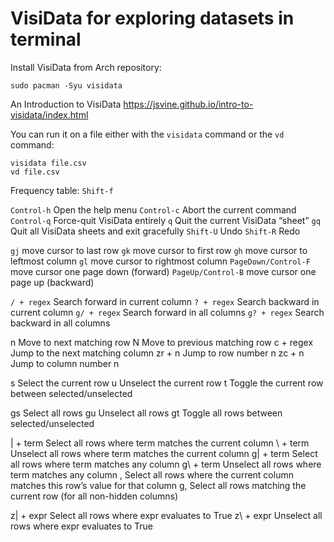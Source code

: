 # VisiData for exploring datasets in terminal

Install VisiData from Arch repository:
```
sudo pacman -Syu visidata
```

An Introduction to VisiData
<https://jsvine.github.io/intro-to-visidata/index.html>

You can run it on a file either with the `visidata` command or the `vd` command:
```
visidata file.csv
vd file.csv
```

Frequency table: `Shift-f`

`Control-h` 	Open the help menu
`Control-c` 	Abort the current command
`Control-q` 	Force-quit VisiData entirely
`q` 	Quit the current VisiData “sheet”
`gq` 	Quit all VisiData sheets and exit gracefully
`Shift-U` 	Undo
`Shift-R` 	Redo

`gj` 	move cursor to last row
`gk` 	move cursor to first row
`gh` 	move cursor to leftmost column
`gl` 	move cursor to rightmost column
`PageDown/Control-F` 	move cursor one page down (forward)
`PageUp/Control-B` 	move cursor one page up (backward)

`/ + regex` 	Search forward in current column
`? + regex` 	Search backward in current column
`g/ + regex` 	Search forward in all columns
`g? + regex` 	Search backward in all columns

n 	Move to next matching row
N 	Move to previous matching row
c + regex 	Jump to the next matching column
zr + n 	Jump to row number n
zc + n 	Jump to column number n

s 	Select the current row
u 	Unselect the current row
t 	Toggle the current row between selected/unselected

gs 	Select all rows
gu 	Unselect all rows
gt 	Toggle all rows between selected/unselected

| + term 	Select all rows where term matches the current column
\ + term 	Unselect all rows where term matches the current column
g| + term 	Select all rows where term matches any column
g\ + term 	Unselect all rows where term matches any column
, 	Select all rows where the current column matches this row’s value for that column
g, 	Select all rows matching the current row (for all non-hidden columns)

z| + expr 	Select all rows where expr evaluates to True
z\ + expr 	Unselect all rows where expr evaluates to True


